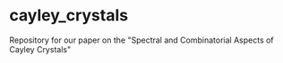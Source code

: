 # cayley_crystals
Repository for our paper on the "Spectral and Combinatorial Aspects of Cayley Crystals"
